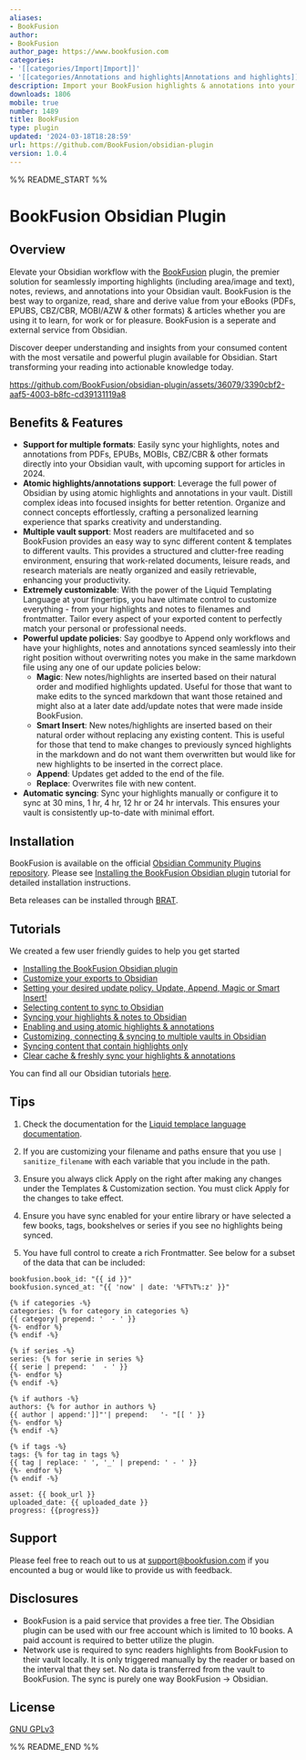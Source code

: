 ```yaml
---
aliases:
- BookFusion
author:
- BookFusion
author_page: https://www.bookfusion.com
categories:
- '[[categories/Import|Import]]'
- '[[categories/Annotations and highlights|Annotations and highlights]]'
description: Import your BookFusion highlights & annotations into your vault.
downloads: 1806
mobile: true
number: 1489
title: BookFusion
type: plugin
updated: '2024-03-18T18:28:59'
url: https://github.com/BookFusion/obsidian-plugin
version: 1.0.4
---
```


%% README_START %%

# BookFusion Obsidian Plugin

## Overview

Elevate your Obsidian workflow with the [BookFusion](https://www.bookfusion.com/) plugin, the premier solution for seamlessly importing highlights (including area/image and text), notes, reviews, and annotations into your Obsidian vault. BookFusion is the best way to organize, read, share and derive value from your eBooks (PDFs, EPUBS, CBZ/CBR, MOBI/AZW & other formats) & articles whether you are using it to learn, for work or for pleasure. BookFusion is a seperate and external service from Obsidian.

Discover deeper understanding and insights from your consumed content with the most versatile and powerful plugin available for Obsidian. Start transforming your reading into actionable knowledge today.

https://github.com/BookFusion/obsidian-plugin/assets/36079/3390cbf2-aaf5-4003-b8fc-cd39131119a8

## Benefits & Features

- **Support for multiple formats**: Easily sync your highlights, notes and annotations from PDFs, EPUBs, MOBIs, CBZ/CBR & other formats directly into your Obsidian vault, with upcoming support for articles in 2024.
- **Atomic highlights/annotations support**: Leverage the full power of Obsidian by using atomic highlights and annotations in your vault. Distill complex ideas into focused insights for better retention. Organize and connect concepts effortlessly, crafting a personalized learning experience that sparks creativity and understanding.
- **Multiple vault support**: Most readers are multifaceted and so BookFusion provides an easy way to sync different content & templates to different vaults. This provides a structured and clutter-free reading environment, ensuring that work-related documents, leisure reads, and research materials are neatly organized and easily retrievable, enhancing your productivity.
- **Extremely customizable**: With the power of the Liquid Templating Language at your fingertips, you have ultimate control to customize everything - from your highlights and notes to filenames and frontmatter. Tailor every aspect of your exported content to perfectly match your personal or professional needs.
- **Powerful update policies**: Say goodbye to Append only workflows and have your highlights, notes and annotations synced seamlessly into their right position without overwriting notes you make in the same markdown file using any one of our update policies below:
    - **Magic**: New notes/highlights are inserted based on their natural order and modified highlights updated. Useful for those that want to make edits to the synced markdown that want those retained and might also at a later date add/update notes that were made inside BookFusion.
    - **Smart Insert**: New notes/highlights are inserted based on their natural order without replacing any existing content. This is useful for those that tend to make changes to previously synced highlights in the markdown and do not want them overwritten but would like for new highlights to be inserted in the correct place.
    - **Append**: Updates get added to the end of the file.
    - **Replace**: Overwrites file with new content.
- **Automatic syncing**: Sync your highlights manually or configure it to sync at 30 mins, 1 hr, 4 hr, 12 hr or 24 hr intervals. This ensures your vault is consistently up-to-date with minimal effort.

## Installation

BookFusion is available on the official [Obsidian Community Plugins repository](https://obsidian.md/plugins?search=BookFusion). Please see [Installing the BookFusion Obsidian plugin](https://support.bookfusion.com/hc/en-us/articles/22094164106637-Installing-the-BookFusion-Obsidian-plugin) tutorial for detailed installation instructions.

Beta releases can be installed through [BRAT](https://github.com/TfTHacker/obsidian42-brat).

## Tutorials 

We created a few user friendly guides to help you get started

- [Installing the BookFusion Obsidian plugin](https://support.bookfusion.com/hc/en-us/articles/22094164106637-Installing-the-BookFusion-Obsidian-plugin)
- [Customize your exports to Obsidian](https://support.bookfusion.com/hc/en-us/articles/22094640028301-Customize-your-exports-to-Obsidian)
- [Setting your desired update policy. Update, Append, Magic or Smart Insert!](https://support.bookfusion.com/hc/en-us/articles/24017231501965-Setting-your-desired-update-policy-Update-Append-Magic-or-Smart-Insert)
- [Selecting content to sync to Obsidian](https://support.bookfusion.com/hc/en-us/articles/22095066373901-Selecting-content-to-sync-to-Obsidian)
- [Syncing your highlights & notes to Obsidian](https://support.bookfusion.com/hc/en-us/articles/22095974337677-Syncing-your-highlights-notes-to-Obsidian)
- [Enabling and using atomic highlights & annotations](https://support.bookfusion.com/hc/en-us/articles/24380598379533-Enabling-and-using-atomic-highlights-annotations)
- [Customizing, connecting & syncing to multiple vaults in Obsidian](https://support.bookfusion.com/hc/en-us/articles/22096781295373-Customizing-connecting-syncing-to-multiple-vaults-in-Obsidian)
- [Syncing content that contain highlights only](https://support.bookfusion.com/hc/en-us/articles/24017068250253-Syncing-content-that-contain-highlights-only)
- [Clear cache & freshly sync your highlights & annotations](https://support.bookfusion.com/hc/en-us/articles/24380864369549-Clear-cache-freshly-sync-your-highlights-annotations)

You can find all our Obsidian tutorials [here](https://support.bookfusion.com/hc/en-us/sections/22092423782925-Obsidian).

## Tips

1. Check the documentation for the [Liquid templace language documentation](https://shopify.github.io/liquid/).

2. If you are customizing your filename and paths ensure that you use `| sanitize_filename` with each variable that you include in the path.

3. Ensure you always click Apply on the right after making any changes under the Templates & Customization section. You must click Apply for the changes to take effect.

4. Ensure you have sync enabled for your entire library or have selected a few books, tags, bookshelves or series if you see no highlights being synced.

5. You have full control to create a rich Frontmatter. See below for a subset of the data that can be included:

```
bookfusion.book_id: "{{ id }}"
bookfusion.synced_at: "{{ 'now' | date: '%FT%T%:z' }}"

{% if categories -%}
categories: {% for category in categories %}
{{ category| prepend: '  - ' }}
{%- endfor %}
{% endif -%}

{% if series -%}
series: {% for serie in series %}
{{ serie | prepend: '  - ' }}
{%- endfor %}
{% endif -%}

{% if authors -%}
authors: {% for author in authors %}
{{ author | append:']]"'| prepend:   '- "[[ ' }}
{%- endfor %}
{% endif -%}

{% if tags -%}
tags: {% for tag in tags %}
{{ tag | replace: ' ', '_' | prepend: ' - ' }}
{%- endfor %}
{% endif -%}

asset: {{ book_url }}
uploaded_date: {{ uploaded_date }}
progress: {{progress}}
```

## Support 

Please feel free to reach out to us at support@bookfusion.com if you encounted a bug or would like to provide us with feedback.

## Disclosures

- BookFusion is a paid service that provides a free tier. The Obsidian plugin can be used with our free account which is limited to 10 books. A paid account is required to better utilize the plugin.
- Network use is required to sync readers highlights from BookFusion to their vault locally. It is only triggered manually by the reader or based on the interval that they set. No data is transferred from the vault to BookFusion. The sync is purely one way BookFusion -> Obsidian.

## License 

[GNU GPLv3](https://choosealicense.com/licenses/gpl-3.0/)


%% README_END %%